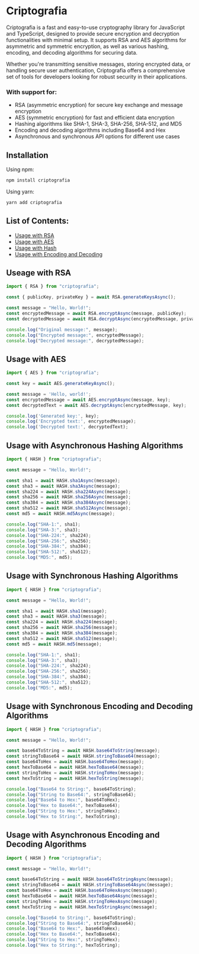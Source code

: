 # Criptografia

Criptografia is a fast and easy-to-use cryptography library for JavaScript and TypeScript, designed to provide secure encryption and decryption functionalities with minimal setup. It supports RSA and AES algorithms for asymmetric and symmetric encryption, as well as various hashing, encoding, and decoding algorithms for securing data.

Whether you're transmitting sensitive messages, storing encrypted data, or handling secure user authentication, Criptografia offers a comprehensive set of tools for developers looking for robust security in their applications.

### With support for:
- RSA (asymmetric encryption) for secure key exchange and message encryption
- AES (symmetric encryption) for fast and efficient data encryption
- Hashing algorithms like SHA-1, SHA-3, SHA-256, SHA-512, and MD5
- Encoding and decoding algorithms including Base64 and Hex
- Asynchronous and synchronous API options for different use cases

## Installation

Using npm:
```sh
npm install criptografia
```
Using yarn:
```sh 
yarn add criptografia
```

## List of Contents: 
<ul>
    <li><a href="#usage-with-rsa">Usage with RSA</a></li>
    <li><a href="#usage-with-aes">Usage with AES</a></li>
    <li><a href="#usage-with-asynchronous-hashing-algorithms">Usage with Hash</a></li>
    <li><a href="#usage-with-asynchronous-encoding-and-decoding-algorithms">Usage with Encoding and Decoding</a></li>
</ul>

## Useage with RSA
```javascript
import { RSA } from "criptografia";

const { publicKey, privateKey } = await RSA.generateKeysAsync();

const message = "Hello, World!";
const encryptedMessage = await RSA.encryptAsync(message, publicKey);
const decryptedMessage = await RSA.decryptAsync(encryptedMessage, privateKey);

console.log("Original message:", message);
console.log("Encrypted message:", encryptedMessage);
console.log("Decrypted message:", decryptedMessage);
```

## Usage with AES
```javascript
import { AES } from "criptografia";

const key = await AES.generateKeyAsync();

const message = 'Hello, world!';
const encryptedMessage = await AES.encryptAsync(message, key);
const decryptedText = await AES.decryptAsync(encryptedMessage, key);

console.log('Generated key:', key);
console.log('Encrypted text:', encryptedMessage);
console.log('Decrypted text:', decryptedText);
```


## Usage with Asynchronous Hashing Algorithms
```javascript
import { HASH } from "criptografia";

const message = "Hello, World!";

const sha1 = await HASH.sha1Async(message);
const sha3 = await HASH.sha3Async(message);
const sha224 = await HASH.sha224Async(message);
const sha256 = await HASH.sha256Async(message);
const sha384 = await HASH.sha384Async(message);
const sha512 = await HASH.sha512Async(message);
const md5 = await HASH.md5Async(message);

console.log("SHA-1:", sha1);
console.log("SHA-3:", sha3);
console.log("SHA-224:", sha224);
console.log("SHA-256:", sha256);
console.log("SHA-384:", sha384);
console.log("SHA-512:", sha512);
console.log("MD5:", md5);
```
## Usage with Synchronous Hashing Algorithms
```javascript
import { HASH } from "criptografia";

const message = "Hello, World!";

const sha1 = await HASH.sha1(message);
const sha3 = await HASH.sha3(message);
const sha224 = await HASH.sha224(message);
const sha256 = await HASH.sha256(message);
const sha384 = await HASH.sha384(message);
const sha512 = await HASH.sha512(message);
const md5 = await HASH.md5(message);

console.log("SHA-1:", sha1);
console.log("SHA-3:", sha3);
console.log("SHA-224:", sha224);
console.log("SHA-256:", sha256);
console.log("SHA-384:", sha384);
console.log("SHA-512:", sha512);
console.log("MD5:", md5);
```

## Usage with Synchronous Encoding and Decoding Algorithms
```javascript
import { HASH } from "criptografia";

const message = "Hello, World!";

const base64ToString = await HASH.base64ToString(message);
const stringToBase64 = await HASH.stringToBase64(message);
const base64ToHex = await HASH.base64ToHex(message);
const hexToBase64 = await HASH.hexToBase64(message);
const stringToHex = await HASH.stringToHex(message);
const hexToString = await HASH.hexToString(message);

console.log("Base64 to String:", base64ToString);
console.log("String to Base64:", stringToBase64);
console.log("Base64 to Hex:", base64ToHex);
console.log("Hex to Base64:", hexToBase64);
console.log("String to Hex:", stringToHex);
console.log("Hex to String:", hexToString);
```

## Usage with Asynchronous Encoding and Decoding Algorithms
```javascript
import { HASH } from "criptografia";

const message = "Hello, World!";

const base64ToString = await HASH.base64ToStringAsync(message);
const stringToBase64 = await HASH.stringToBase64Async(message);
const base64ToHex = await HASH.base64ToHexAsync(message);
const hexToBase64 = await HASH.hexToBase64Async(message);
const stringToHex = await HASH.stringToHexAsync(message);
const hexToString = await HASH.hexToStringAsync(message);

console.log("Base64 to String:", base64ToString);
console.log("String to Base64:", stringToBase64);
console.log("Base64 to Hex:", base64ToHex);
console.log("Hex to Base64:", hexToBase64);
console.log("String to Hex:", stringToHex);
console.log("Hex to String:", hexToString);
```
